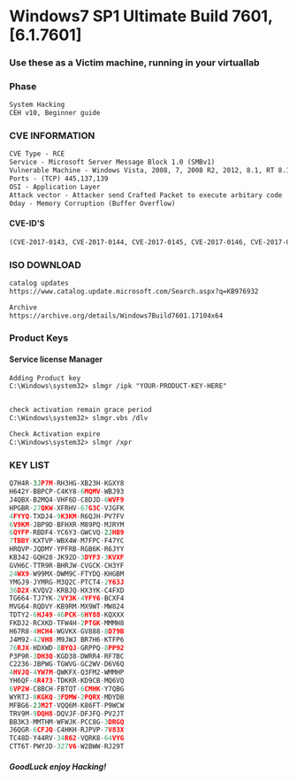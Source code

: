 # Windows7 SP1 Ultimate Build 7601, [6.1.7601]
### Use these as a Victim machine, running in your virtuallab
### Phase 
```txt
System Hacking
CEH v10, Beginner guide 
```
### CVE INFORMATION 
```txt
CVE Type - RCE
Service - Microsoft Server Message Block 1.0 (SMBv1)
Vulnerable Machine - Windows Vista, 2008, 7, 2008 R2, 2012, 8.1, RT 8.1, 2012 R2, 10, and MS OFFICE 2016
Ports - (TCP) 445,137,139
OSI - Application Layer
Attack vector - Attacker send Crafted Packet to execute arbitary code
0day - Memory Corruption (Buffer Overflow)
```
#### CVE-ID'S
```txt
(CVE-2017-0143, CVE-2017-0144, CVE-2017-0145, CVE-2017-0146, CVE-2017-0148)
```
### ISO DOWNLOAD 
```txt
catalog updates
https://www.catalog.update.microsoft.com/Search.aspx?q=KB976932

Archive 
https://archive.org/details/Windows7Build7601.17104x64
```

### Product Keys 
#### Service license Manager
```txt
Adding Product key
C:\Windows\system32> slmgr /ipk "YOUR-PRODUCT-KEY-HERE"


check activation remain grace period
C:\Windows\system32> slmgr.vbs /dlv

Check Activation expire
C:\Windows\system32> slmgr /xpr 
```
### KEY LIST 
```py
Q7H4R-3JP7M-RH3HG-XB23H-KGXY8 
H642Y-BBPCP-C4KY8-6MQMV-WBJ93
J4QBX-B2MQ4-VHF6D-C8DJD-6WVF9
HPGBR-27QKW-XFRHV-67G3C-VJGFK
4FYYQ-TXDJ4-9K3KM-R6QJH-PV7FV 
6V9KM-JBP9D-BFHXR-M89PQ-MJRYM 
6QYFP-RBDF4-YC6Y3-GWCVQ-2JHB9 
7TBBY-KXTVP-WBX4W-M7FPC-F47YC
HRQVP-JQDMY-YPFRB-RGB6K-R6JYY 
KB342-GQH28-JK92D-3DYF3-3KVXF 
GVH6C-TTR9R-BHRJW-CVGCK-CH3YF 
24WX9-W99MX-DWM9C-FTYDQ-KHGBM 
YMGJ9-JYMRG-M3Q2C-PTCT4-2Y63J 
36D2X-KVQV2-KRBJQ-HX3YK-C4FXD
TG664-TJ7YK-2VY3K-4YFY6-BCXF4 
MVG64-RQDVY-KB9RM-MX9WT-MW824 
TDTY2-6HJ49-46PCK-6HY88-KQXXX 
FKDJ2-RCXKD-TFW4H-2PTGK-MMMH8 
H67R8-4HCH4-WGVKX-GV888-8D79B 
J4M92-42VH8-M9JWJ BR7H6-KTFP6 
76RJX-HDXWD-8BYQJ-GRPPQ-8PP92 
P3P9R-3DH3Q-KGD38-DWRR4-RF7BC 
C2236-JBPWG-TGWVG-GC2WV-D6V6Q 
4HVJQ-4YW7M-QWKFX-Q3FM2-WMMHP 
YH6QF-4R473-TDKKR-KD9CB-MQ6VQ 
6VP2W-C8BCH-FBTQT-6CMHK-Y7QBG 
WYRTJ-8KGKQ-3FDMW-2PQRX-MDYDB 
MFBG6-2JM2T-VQQ6M-K86FT-P9WCW 
TRV9M-9DQH8-DQVJF-DFJFQ-PV2JT 
BB3K3-MMTHM-WFWJK-PCC8G-3DRGQ 
J6QGR-6CFJQ-C4HKH-RJPVP-7V83X 
TC48D-Y44RV-34R62-VQRK8-64VYG 
CTT6T-PWYJD-327V6-W2BWW-RJ29T
```
##### GoodLuck enjoy Hacking!



